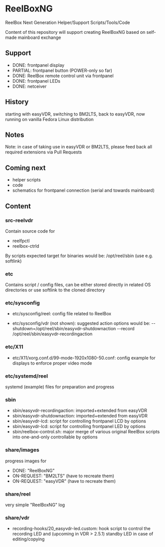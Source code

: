 # ReelBoxNG
ReelBox Next Generation Helper/Support Scripts/Tools/Code

Content of this repository will support creating ReelBoxNG based on self-made mainboard exchange

## Support
- DONE: frontpanel display
- PARTIAL: frontpanel button (POWER-only so far)
- DONE: ReelBox remote control unit via frontpanel
- DONE: frontpanel LEDs
- DONE: netceiver

## History
starting with easyVDR, switching to BM2LTS, back to easyVDR, now running on vanilla Fedora Linux distribution

## Notes
Note: in case of taking use in easyVDR or BM2LTS, please feed back all required extensions via Pull Requests

## Coming next
- helper scripts
- code
- schematics for frontpanel connection (serial and towards mainboard)

## Content

### src-reelvdr

Contain source code for
- reelfpctl
- reelbox-ctrld

By scripts expected target for binaries would be: /opt/reel/sbin (use e.g. softlink)

### etc

Contains script / config files, can be either stored directly in related OS directories or use softlink to the cloned directory

### etc/sysconfig

- etc/sysconfig/reel: config file related to ReelBox

- etc/sysconfig/vdr (not shown): suggested action options would be: --shutdown=/opt/reel/sbin/easyvdr-shutdownaction --record /opt/reel/sbin/easyvdr-recordingaction

### etc/X11

- etc/X11/xorg.conf.d/99-mode-1920x1080-50.conf: config example for displays to enforce proper video mode

### etc/systemd/reel

systemd (example) files for preparation and progress

### sbin

- sbin/easyvdr-recordingaction: imported+extended from easyVDR
- sbin/easyvdr-shutdownaction: imported+extended from easyVDR
- sbin/easyvdr-lcd: script for controlling frontpanel LCD by options
- sbin/easyvdr-lcd: script for controlling frontpanel LED by options
- sbin/reelbox-control.sh: major merge of various original ReelBox scripts into one-and-only controllable by options

### share/images

progress images for
- DONE: "ReelBoxNG"
- ON-REQUEST: "BM2LTS" (have to recreate them)
- ON-REQUEST: "easyVDR" (have to recreate them)

### share/reel

very simple "ReelBoxNG" log

### share/vdr

- recording-hooks/20_easyvdr-led.custom: hook script to control the recording LED and (upcoming in VDR > 2.5.1) standby LED in case of editing/copying

